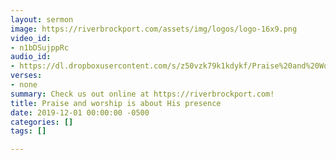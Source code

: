 ```yaml
---
layout: sermon
image: https://riverbrockport.com/assets/img/logos/logo-16x9.png
video_id:
- n1bDSujppRc
audio_id:
- https://dl.dropboxusercontent.com/s/z50vzk79k1kdykf/Praise%20and%20Worship%20is%20about%20His%20presence%21.mp3?dl=0
verses:
- none
summary: Check us out online at https://riverbrockport.com!
title: Praise and worship is about His presence
date: 2019-12-01 00:00:00 -0500
categories: []
tags: []

---
```

